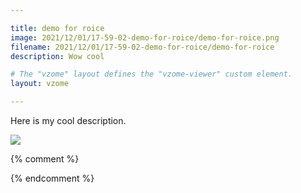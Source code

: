 ```yaml
---

title: demo for roice
image: 2021/12/01/17-59-02-demo-for-roice/demo-for-roice.png
filename: 2021/12/01/17-59-02-demo-for-roice/demo-for-roice
description: Wow cool

# The "vzome" layout defines the "vzome-viewer" custom element.
layout: vzome

---
```


Here is my cool description.

<vzome-viewer src="{{ site.github.url }}/{{ page.filename }}.vZome" style="width: 100%; height: 65vh;">
  <img src="{{ site.github.url }}/{{ page.filename }}.png"/>
</vzome-viewer>

{% comment %}


{% endcomment %}
